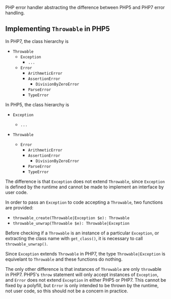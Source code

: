 PHP error handler abstracting the difference between PHP5 and PHP7 error handling.

## Implementing `Throwable` in PHP5

In PHP7, the class hierarchy is

- `Throwable`
  - `Exception`
  	- `...`
  - `Error`
  	- `ArithmeticError`
  	- `AssertionError`
  	  - `DivisionByZeroError`
  	- `ParseError`
  	- `TypeError`

In PHP5, the class hierarchy is

- `Exception`
  - `...`

- `Throwable`
  - `Error`
  	- `ArithmeticError`
  	- `AssertionError`
    	- `DivisionByZeroError`
  	- `ParseError`
  	- `TypeError`

The difference is that `Exception` does not extend `Throwable`, since `Exception` is defined by the runtime and cannot be made to implement an interface by user code.

In order to pass an `Exception` to code accepting a `Throwable`, two functions are provided:

- `throwable_create(Throwable|Exception $e): Throwable`
- `throwable_unwrap(Throwable $e): Throwable|Exception`

Before checking if a `Throwable` is an instance of a particular `Exception`, or extracting the class name with `get_class()`, it is necessary to call `throwable_unwrap()`.

Since `Exception` extends `Throwable` in PHP7, the type `Throwable|Exception` is equivelant to `Throwable` and these functions do nothing.

The only other difference is that instances of `Throwable` are only `throw`able in PHP7. PHP5's `throw` statement will only accept instances of `Exception`, and `Error` does not extend `Exception` in either PHP5 or PHP7. This cannot be fixed by a polyfill, but `Error` is only intended to be thrown by the runtime, not user code, so this should not be a concern in practice.
